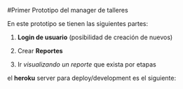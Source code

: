 #Primer Prototipo del manager de talleres

En este prototipo se tienen las siguientes partes:

1. **Login de usuario** (posibilidad de creación de nuevos)

2. Crear **Reportes**

3. Ir *visualizando un reporte* que exista por etapas


el **heroku** server para deploy/development es el siguiente:
